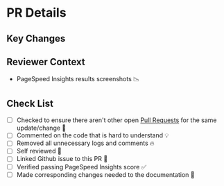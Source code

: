 # PR Details

## Key Changes

<!-- List the changes to look for in this PR and the dependencies that are required if any -->

## Reviewer Context

- PageSpeed Insights results screenshots 📉

## Check List

- [ ] Checked to ensure there aren't other open [Pull Requests](https://github.com/amjedidiah/free-tribe-network/pulls) for the same update/change :eyes:
- [ ] Commented on the code that is hard to understand :bulb:
- [ ] Removed all unnecessary logs and comments :fire:
- [ ] Self reviewed :eyes:
- [ ] Linked Github issue to this PR :link:
- [ ] Verified passing PageSpeed Insights score :white_check_mark:
- [ ] Made corresponding changes needed to the documentation :memo:
